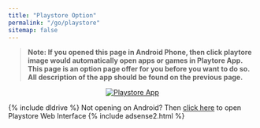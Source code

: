 ```yaml
---
title: "Playstore Option"
permalink: "/go/playstore"
sitemap: false
---
```


> **Note: If you opened this page in Android Phone, then click playtore image would automatically open apps or games in Playtore App. This page is an option page offer for you before you want to do so. All description of the app should be found on the previous page.**

<div style="display: block; text-align: center;">

<a id="app" href="/"><img src="https://play.google.com/intl/en_us/badges/images/generic/en_badge_web_generic.png" alt="Playstore App"/></a>

</div>

{% include dldrive %}
Not opening on Android? Then <a id="web" class="btn btn--primary" href="/">click here</a> to open Playstore Web Interface
{% include adsense2.html %}
